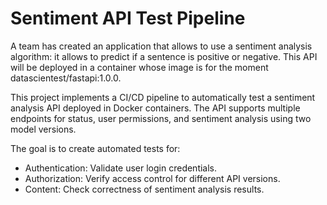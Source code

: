 # Sentiment API Test Pipeline
A team has created an application that allows to use a sentiment analysis algorithm: it allows to predict if a sentence is positive or negative. This API will be deployed in a container whose image is for the moment datascientest/fastapi:1.0.0. 

This project implements a CI/CD pipeline to automatically test a sentiment analysis API deployed in Docker containers. The API supports multiple endpoints for status, user permissions, and sentiment analysis using two model versions.

The goal is to create automated tests for:

- Authentication: Validate user login credentials.
- Authorization: Verify access control for different API versions.
- Content: Check correctness of sentiment analysis results.
